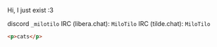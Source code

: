 Hi, I just exist :3 

discord `_milotilo`
IRC (libera.chat): `MiloTilo`
IRC (tilde.chat): `MiloTilo`

```html
<p>cats</p>
```
